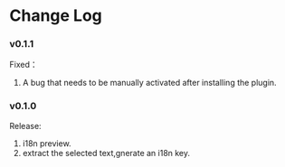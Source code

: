 # Change Log


### v0.1.1
Fixed：  
1. A bug that needs to be manually activated after installing the plugin.

### v0.1.0  
Release:  
1. i18n preview.   
2. extract the selected text,gnerate an i18n key.